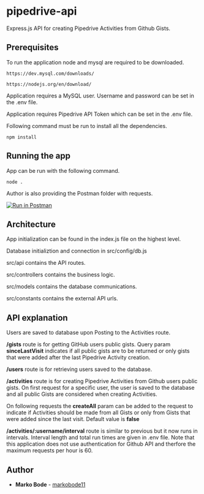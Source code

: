# pipedrive-api

Express.js API for creating Pipedrive Activities from Github Gists.

## Prerequisites
To run the application node and mysql are required to be downloaded.

```
https://dev.mysql.com/downloads/

https://nodejs.org/en/download/
```

Application requires a MySQL user. Username and password can be set in the .env file.

Application requires Pipedrive API Token which can be set in the .env file.

Following command must be run to install all the dependencies.
```
npm install
```

## Running the app

App can be run with the following command.

```
node .
```

Author is also providing the Postman folder with requests.

[![Run in Postman](https://run.pstmn.io/button.svg)](https://app.getpostman.com/run-collection/8912ec385509cc218eb9?action=collection%2Fimport)

## Architecture

App initialization can be found in the index.js file on the highest level.

Database initializtion and connection in src/config/db.js

src/api contains the API routes.

src/controllers contains the business logic.

src/models contains the database communications.

src/constants contains the external API urls.

## API explanation

Users are saved to database upon Posting to the Activities route.

**/gists** route is for getting GitHub users public gists. Query param **sinceLastVisit** indicates if all public gists are to be returned or only gists that were added after the last Pipedrive Activity creation.

**/users** route is for retrieving users saved to the database.

**/activities** route is for creating Pipedrive Activities from Github users public gists. On first request for a specific user, the user is saved to the database and all public Gists are considered when creating Activities.

On following requests the **createAll** param can be added to the request to indicate if Activities should be made from all Gists or only from Gists that were added since the last visit. Default value is **false**

**/activities/:username/interval** route is similar to previous but it now runs in intervals. Interval length and total run times are given in
.env file. Note that this application does not use authentication for Github API and therfore the maximum requests per hour is 60.


## Author
* **Marko Bode** - [markobode11](https://github.com/markobode11)

